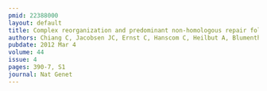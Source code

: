 ```yaml
---
pmid: 22388000
layout: default
title: Complex reorganization and predominant non-homologous repair following chromosomal breakage in karyotypically balanced germline rearrangements and transgenic integration.
authors: Chiang C, Jacobsen JC, Ernst C, Hanscom C, Heilbut A, Blumenthal I, Mills RE, Kirby A, Lindgren AM, Rudiger SR, McLaughlan CJ, Bawden CS, Reid SJ, Faull RL, Snell RG, Hall IM, Shen Y, Ohsumi TK, Borowsky ML, Daly MJ, Lee C, Morton CC, MacDonald ME, Gusella JF, Talkowski ME
pubdate: 2012 Mar 4
volume: 44
issue: 4
pages: 390-7, S1
journal: Nat Genet
---
```

